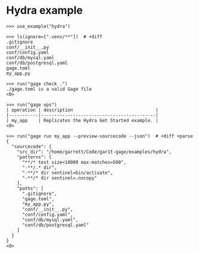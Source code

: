# Hydra example

    >>> use_example("hydra")

    >>> ls(ignore=[".venv/**"])  # +diff
    .gitignore
    conf/__init__.py
    conf/config.yaml
    conf/db/mysql.yaml
    conf/db/postgresql.yaml
    gage.toml
    my_app.py

    >>> run("gage check .")
    ./gage.toml is a valid Gage file
    <0>

    >>> run("gage ops")
    | operation | description                               |
    |-----------|-------------------------------------------|
    | my_app    | Replicates the Hydra Get Started example. |
    <0>

    >>> run("gage run my_app --preview-sourcecode --json")  # +diff +parse
    {
      "sourcecode": {
        "src_dir": "/home/garrett/Code/gar1t-gage/examples/hydra",
        "patterns": [
          "**/* text size<10000 max-matches=500",
          "-**/.* dir",
          "-**/* dir sentinel=bin/activate",
          "-**/* dir sentinel=.nocopy"
        ],
        "paths": [
          ".gitignore",
          "gage.toml",
          "my_app.py",
          "conf/__init__.py",
          "conf/config.yaml",
          "conf/db/mysql.yaml",
          "conf/db/postgresql.yaml"
        ]
      }
    }
    <0>
